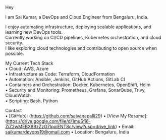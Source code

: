 Hey  

I am Sai Kumar, a DevOps and Cloud Engineer from Bengaluru, India.  

I enjoy automating infrastructure, deploying scalable applications, and learning new DevOps tools.  
Currently working on CI/CD pipelines, Kubernetes orchestration, and cloud security.  
I like exploring cloud technologies and contributing to open source when possible.  

My Current Tech Stack  
• Cloud: AWS, Azure  
• Infrastructure as Code: Terraform, CloudFormation  
• Automation: Ansible, Jenkins, GitHub Actions, GitLab CI  
• Containers and Orchestration: Docker, Kubernetes, OpenShift, Helm  
• Security and Monitoring: Prometheus, Grafana, SonarQube, Trivy, CloudWatch  
• Scripting: Bash, Python  

Contact  
• [GitHub]: (https://github.com/saivanapalli29)
• [View My Resume]: (https://drive.google.com/file/d/1muSfi6-ZiZ2wMEBX8BzZzO7IpoiENT8c/view?usp=drive_link)
• Email: saikumardevops19@gmail.com
• Location: Bengaluru, India
 <!--
**saivanapalli29/saivanapalli29** is a ✨ _special_ ✨ repository because its `README.md` (this file) appears on your GitHub profile.

Here are some ideas to get you started:

- 🔭 I’m currently working on ...
- 🌱 I’m currently learning ...
- 👯 I’m looking to collaborate on ...
- 🤔 I’m looking for help with ...
- 💬 Ask me about ...
- 📫 How to reach me: ...
- 😄 Pronouns: ...
- ⚡ Fun fact: ...
-->
